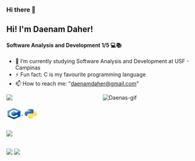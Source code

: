 ### Hi there 👋

<!--
**Daenas** is a ✨ _special_ ✨ repository because its `README.md` (this file) appears on your GitHub profile.

Here are some ideas to get you started:

- 🔭 I’m currently working on ...
- 🌱 I’m currently learning ...
- 👯 I’m looking to collaborate on ...
- 🤔 I’m looking for help with ...
- 💬 Ask me about ...
- 📫 How to reach me: ...
- 😄 Pronouns: ...
- ⚡ Fun fact: ...
-->

## Hi! I'm Daenam Daher!
#### Software Analysis and Development 1/5 💻📚

- 🔭 I’m currently studying Software Analysis and Development at USF - Campinas
- ⚡ Fun fact: C is my favourite programming language
- 📫 How to reach me: "daenamdaher@gmail.com"

<div>
  <a href="https://github.com/Daenas">
  <img height="180em" src="https://github-readme-stats.vercel.app/api?username=Daenas&show_icons=true&theme=midnight-purple&include_all_commits=true&count_private=true"/>
   <img align="right" alt="Daenas-gif" height="181" width="250" src="https://cdn.discordapp.com/attachments/684903546906476556/876944133028212797/dsBuffer.bmp.png">
  
<!-- <img height="180em" src="https://github-readme-stats.vercel.app/api/top-langs/?username=Daenas&hide="/> -->
</div>

  
  <div style="display: inline_block"><br>
  <img align="center" alt="Daenas-lang2" height="30" width="40" src="https://github.com/devicons/devicon/blob/master/icons/c/c-original.svg">
  <img align="center" alt="Daenas-lang5" height="30" width="40" src="https://raw.githubusercontent.com/devicons/devicon/master/icons/python/python-original.svg">
     
    
  </div>
  
  ##
  
  <div>
  <img height="180em" src="https://github-readme-stats.vercel.app/api/top-langs/?username=Daenas&langs_count=8&theme=midnight-purple"/>
  </div>
  
  
   ##
  
 <div> 
  <a href = "mailto:daenamdaher@gmail.com"><img src="https://img.shields.io/badge/Gmail-0078D4?style=for-the-badge&logo=Gmail&logoColor=white" target="_blank"></a>
  <a href="https://www.linkedin.com/in/daenam-daher-a36772214/" target="_blank"><img src="https://img.shields.io/badge/-LinkedIn-%230077B5?style=for-the-badge&logo=linkedin&logoColor=white" target="_blank"></a>


</div>
